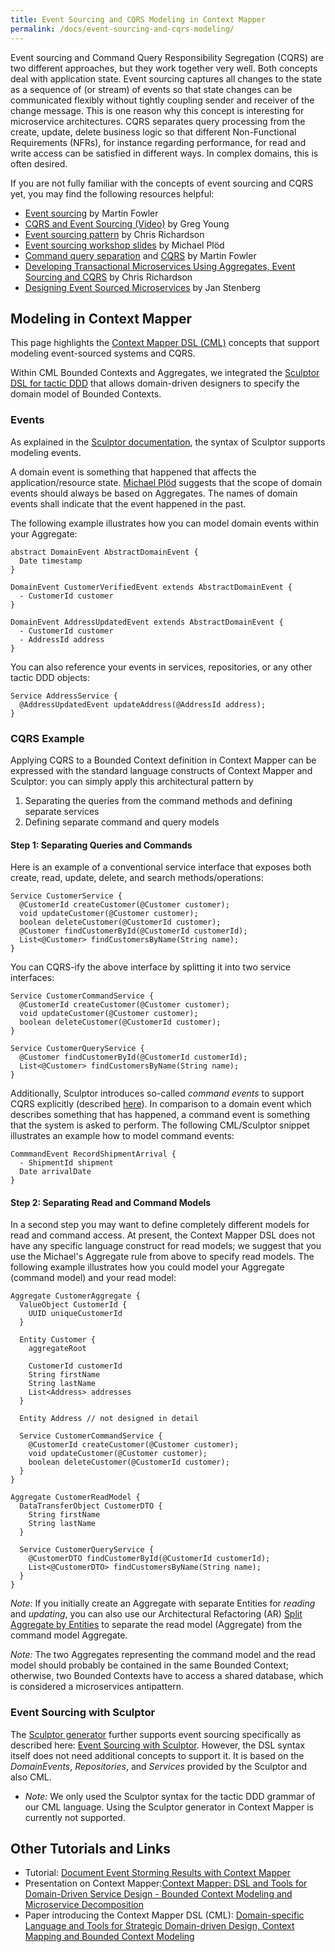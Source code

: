 ```yaml
---
title: Event Sourcing and CQRS Modeling in Context Mapper
permalink: /docs/event-sourcing-and-cqrs-modeling/
---
```


Event sourcing and Command Query Responsibility Segregation (CQRS) are two different approaches, but they work together very well. Both concepts deal with application state.
Event sourcing captures all changes to the state as a sequence of (or stream) of events so that state changes can be communicated flexibly without tightly coupling sender and receiver of the change message. This is one reason why this concept is interesting for microservice architectures. 
CQRS separates query processing from the create, update, delete business logic so that different Non-Functional Requirements (NFRs), for instance regarding performance, for read and write access can be satisfied in different ways. In complex domains, this is often desired. 

If you are not fully familiar with the concepts of event sourcing and CQRS yet, you may find the following resources helpful:

 * [Event sourcing](https://martinfowler.com/eaaDev/EventSourcing.html) by Martin Fowler
 * [CQRS and Event Sourcing (Video)](https://www.youtube.com/watch?v=JHGkaShoyNs) by Greg Young
 * [Event sourcing pattern](https://microservices.io/patterns/data/event-sourcing.html) by Chris Richardson
 * [Event sourcing workshop slides](https://speakerdeck.com/mploed/event-sourcing-workshop-at-software-architecture-summit-2016) by Michael Plöd
 * [Command query separation](https://martinfowler.com/bliki/CommandQuerySeparation.html) and [CQRS](https://martinfowler.com/bliki/CQRS.html) by Martin Fowler
 * [Developing Transactional Microservices Using Aggregates, Event Sourcing and CQRS](https://www.infoq.com/articles/microservices-aggregates-events-cqrs-part-1-richardson/) by Chris Richardson
 * [Designing Event Sourced Microservices](https://www.infoq.com/news/2017/11/event-sourcing-microservices/) by Jan Stenberg
 
## Modeling in Context Mapper
This page highlights the [Context Mapper DSL (CML)](/docs/language-reference/) concepts that support modeling event-sourced systems and CQRS. 

Within CML Bounded Contexts and Aggregates, we integrated the [Sculptor DSL for tactic DDD](http://sculptorgenerator.org/) that allows domain-driven designers to specify the domain model of Bounded Contexts.

### Events
As explained in the [Sculptor documentation](http://sculptorgenerator.org/documentation/event-driven-tutorial), the syntax of Sculptor supports modeling events.

A domain event is something that happened that affects the application/resource state. [Michael Plöd](https://speakerdeck.com/mploed/event-sourcing-workshop-at-software-architecture-summit-2016)
suggests that the scope of domain events should always be based on Aggregates. The names of domain events shall indicate that the event happened in the past. 

The following example illustrates how you can model domain events within your Aggregate: 

```text
abstract DomainEvent AbstractDomainEvent {
  Date timestamp
}

DomainEvent CustomerVerifiedEvent extends AbstractDomainEvent {
  - CustomerId customer
}

DomainEvent AddressUpdatedEvent extends AbstractDomainEvent {
  - CustomerId customer  
  - AddressId address
}
```

You can also reference your events in services, repositories, or any other tactic DDD objects:

```text
Service AddressService {
  @AddressUpdatedEvent updateAddress(@AddressId address);
}
```

### CQRS Example
Applying CQRS to a Bounded Context definition in Context Mapper can be expressed with the standard language constructs of Context Mapper and Sculptor: you can simply apply this architectural pattern by 

1. Separating the queries from the command methods and defining separate services
2. Defining separate command and query models

#### Step 1: Separating Queries and Commands
Here is an example of a conventional service interface that exposes both create, read, update, delete, and search methods/operations:

```text
Service CustomerService {
  @CustomerId createCustomer(@Customer customer);
  void updateCustomer(@Customer customer);
  boolean deleteCustomer(@CustomerId customer);
  @Customer findCustomerById(@CustomerId customerId);
  List<@Customer> findCustomersByName(String name);
}
```

You can CQRS-ify the above interface by splitting it into two service interfaces:

```text
Service CustomerCommandService {
  @CustomerId createCustomer(@Customer customer);
  void updateCustomer(@Customer customer);
  boolean deleteCustomer(@CustomerId customer);
}

Service CustomerQueryService {
  @Customer findCustomerById(@CustomerId customerId);
  List<@Customer> findCustomersByName(String name);
}
```

Additionally, Sculptor introduces so-called *command events* to support CQRS explicitly (described [here](http://sculptorgenerator.org/documentation/event-driven-tutorial#commandevent)).
In comparison to a domain event which describes something that has happened, a command event is something that the system is asked to perform. The following CML/Sculptor snippet illustrates an example how to model command events:

```text
CommmandEvent RecordShipmentArrival {
  - ShipmentId shipment
  Date arrivalDate
}
```

#### Step 2: Separating Read and Command Models
In a second step you may want to define completely different models for read and command access. At present, the Context Mapper DSL does not 
have any specific language construct for read models; we suggest that you use the Michael's Aggregate rule from above to specify read models. 
The following example illustrates how you could model your Aggregate (command model) and your read model:

```text
Aggregate CustomerAggregate {
  ValueObject CustomerId {
    UUID uniqueCustomerId
  }

  Entity Customer {
    aggregateRoot

    CustomerId customerId
    String firstName
    String lastName
    List<Address> addresses
  }
 
  Entity Address // not designed in detail 

  Service CustomerCommandService {
    @CustomerId createCustomer(@Customer customer);
    void updateCustomer(@Customer customer);
    boolean deleteCustomer(@CustomerId customer);
  }
}

Aggregate CustomerReadModel {
  DataTransferObject CustomerDTO {
    String firstName
    String lastName
  }

  Service CustomerQueryService {
    @CustomerDTO findCustomerById(@CustomerId customerId);
    List<@CustomerDTO> findCustomersByName(String name);
  }
}
```

*Note:* If you initially create an Aggregate with separate Entities for _reading_ and _updating_, you can also use our Architectural Refactoring (AR) [Split Aggregate by Entities](/docs/ar-split-aggregate-by-entities/)
to separate the read model (Aggregate) from the command model Aggregate.

*Note:* The two Aggregates representing the command model and the read model should probably be contained in the same Bounded Context; otherwise, two Bounded Contexts have to access a shared database, which is considered a microservices antipattern.  

### Event Sourcing with Sculptor
The [Sculptor generator](http://sculptorgenerator.org) further supports event sourcing specifically as described here: 
[Event Sourcing with Sculptor](http://sculptorgenerator.org/2010/10/28/event-sourcing-with-sculptor). 
However, the DSL syntax itself does not need additional concepts to support it. It is based on the _DomainEvents_, _Repositories_, and _Services_ provided by the Sculptor and also CML.
  * *Note:* We only used the Sculptor syntax for the tactic DDD grammar of our CML language. Using the Sculptor generator in Context Mapper is currently not supported.

## Other Tutorials and Links
 * Tutorial: [Document Event Storming Results with Context Mapper](/docs/event-storming/)
 * Presentation on Context Mapper:[Context Mapper: DSL and Tools for Domain-Driven Service Design - Bounded Context Modeling and Microservice Decomposition](https://contextmapper.org/media/ZIOSK-ContextMapper4JUGv10p.pdf)
  * Paper introducing the Context Mapper DSL (CML): [Domain-specific Language and Tools for Strategic Domain-driven Design, Context Mapping and Bounded Context Modeling](https://doi.org/10.5220/0008910502990306)
 
